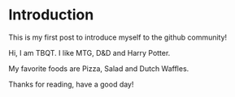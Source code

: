 # Introduction
This is my first post to introduce myself to the github community!

Hi, I am TBQT. I like MTG, D&D and Harry Potter.

My favorite foods are Pizza, Salad and Dutch Waffles.

Thanks for reading, have a good day!
